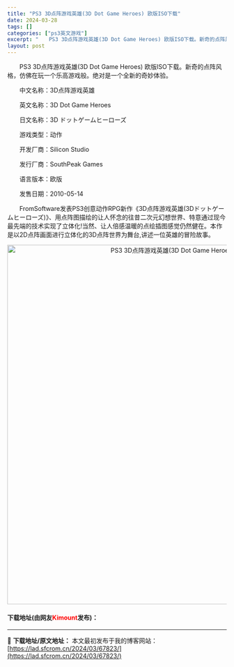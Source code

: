 ```yaml
---
title: "PS3 3D点阵游戏英雄(3D Dot Game Heroes) 欧版ISO下载"
date: 2024-03-28
tags: []
categories: ["ps3英文游戏"]
excerpt: "　　PS3 3D点阵游戏英雄(3D Dot Game Heroes) 欧版ISO下载。新奇的点阵风格，仿佛在玩一个乐高游戏般。绝对是一个全新的奇妙体验。 　　中文名称：3D点阵游戏英雄 　　英文名称：3D Dot Game Heroes 　　日文名称：3D ドットゲームヒーローズ 　　游戏类型：动作&hellip;"
layout: post
---
```


 <p>　　PS3 3D点阵游戏英雄(3D Dot Game Heroes) 欧版ISO下载。新奇的点阵风格，仿佛在玩一个乐高游戏般。绝对是一个全新的奇妙体验。</p> <p>　　中文名称：3D点阵游戏英雄</p> <p>　　英文名称：3D Dot Game Heroes</p> <p>　　日文名称：3D ドットゲームヒーローズ</p> <p>　　游戏类型：动作</p> <p>　　开发厂商：Silicon Studio</p> <p>　　发行厂商：SouthPeak Games</p> <p>　　语言版本：欧版</p> <p>　　发售日期：2010-05-14</p> <p>　　FromSoftware发表PS3创意动作RPG新作《3D点阵游戏英雄(3Dドットゲームヒーローズ)》、用点阵图描绘的让人怀念的往昔二次元幻想世界、特意通过现今最先端的技术实现了立体化!当然、让人倍感温暖的点绘插图感觉仍然健在。本作是以2D点阵画面进行立体化的3D点阵世界为舞台,讲述一位英雄的冒险故事。</p> <p align="center"><img align="" border="0" src="https://lad.sfcrom.cn/wp-content/uploads/2024/03/20240328_66051d99bc528.png" width="826" alt="PS3 3D点阵游戏英雄(3D Dot Game Heroes) 欧版ISO下载" /></p> <p><h4>下载地址(由网友<font color="red">Kimount</font>发布)：</h4></p> 

---
📖 **下载地址/原文地址：** 本文最初发布于我的博客网站：[https://lad.sfcrom.cn/2024/03/67823/](https://lad.sfcrom.cn/2024/03/67823/)
